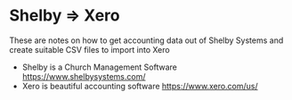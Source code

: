 # Shelby => Xero

These are notes on how to get accounting data out of Shelby Systems and create suitable CSV files to import into Xero

* Shelby is a Church Management Software https://www.shelbysystems.com/ 
* Xero is beautiful accounting software https://www.xero.com/us/



